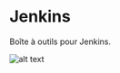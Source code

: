# Jenkins
Boîte à outils pour Jenkins.


![alt text](https://objis.com/wp-content/uploads/2018/11/jenkins_is_the_hub_CD_Devops.png)
